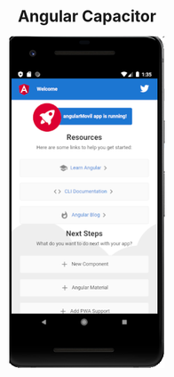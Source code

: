   <h1 align="center"> Angular Capacitor</h1>
  <center><img src="imagenes/imagen.PNG"></center>
  
  
